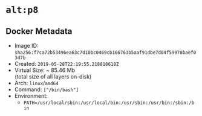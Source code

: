 # `alt:p8`

## Docker Metadata

- Image ID: `sha256:f7ca72b53496ea63c7d10bc0469cb166763b5aaf91dbe7d04f59978baef03d7b`
- Created: `2019-05-28T22:19:55.218818618Z`
- Virtual Size: ~ 85.46 Mb  
  (total size of all layers on-disk)
- Arch: `linux`/`amd64`
- Command: `["/bin/bash"]`
- Environment:
  - `PATH=/usr/local/sbin:/usr/local/bin:/usr/sbin:/usr/bin:/sbin:/bin`
